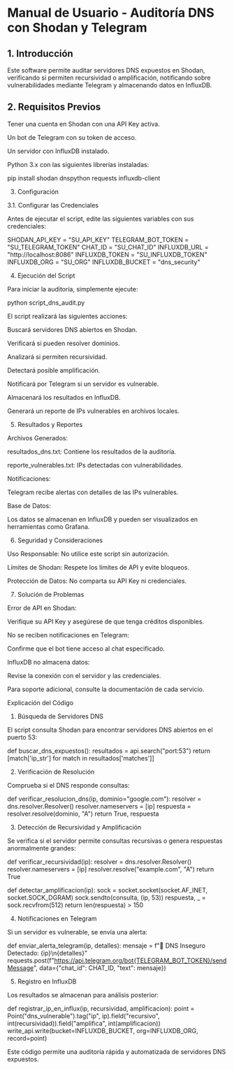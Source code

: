 # Manual de Usuario - Auditoría DNS con Shodan y Telegram

## 1. Introducción

Este software permite auditar servidores DNS expuestos en Shodan, verificando si permiten recursividad o amplificación, notificando sobre vulnerabilidades mediante Telegram y almacenando datos en InfluxDB.

## 2. Requisitos Previos

Tener una cuenta en Shodan con una API Key activa.

Un bot de Telegram con su token de acceso.

Un servidor con InfluxDB instalado.

Python 3.x con las siguientes librerías instaladas:

pip install shodan dnspython requests influxdb-client

3. Configuración

3.1. Configurar las Credenciales

Antes de ejecutar el script, edite las siguientes variables con sus credenciales:

SHODAN_API_KEY = "SU_API_KEY"
TELEGRAM_BOT_TOKEN = "SU_TELEGRAM_TOKEN"
CHAT_ID = "SU_CHAT_ID"
INFLUXDB_URL = "http://localhost:8086"
INFLUXDB_TOKEN = "SU_INFLUXDB_TOKEN"
INFLUXDB_ORG = "SU_ORG"
INFLUXDB_BUCKET = "dns_security"

4. Ejecución del Script

Para iniciar la auditoría, simplemente ejecute:

python script_dns_audit.py

El script realizará las siguientes acciones:

Buscará servidores DNS abiertos en Shodan.

Verificará si pueden resolver dominios.

Analizará si permiten recursividad.

Detectará posible amplificación.

Notificará por Telegram si un servidor es vulnerable.

Almacenará los resultados en InfluxDB.

Generará un reporte de IPs vulnerables en archivos locales.

5. Resultados y Reportes

Archivos Generados:

resultados_dns.txt: Contiene los resultados de la auditoría.

reporte_vulnerables.txt: IPs detectadas con vulnerabilidades.

Notificaciones:

Telegram recibe alertas con detalles de las IPs vulnerables.

Base de Datos:

Los datos se almacenan en InfluxDB y pueden ser visualizados en herramientas como Grafana.

6. Seguridad y Consideraciones

Uso Responsable: No utilice este script sin autorización.

Límites de Shodan: Respete los límites de API y evite bloqueos.

Protección de Datos: No comparta su API Key ni credenciales.

7. Solución de Problemas

Error de API en Shodan:

Verifique su API Key y asegúrese de que tenga créditos disponibles.

No se reciben notificaciones en Telegram:

Confirme que el bot tiene acceso al chat especificado.

InfluxDB no almacena datos:

Revise la conexión con el servidor y las credenciales.

Para soporte adicional, consulte la documentación de cada servicio.

Explicación del Código

1. Búsqueda de Servidores DNS

El script consulta Shodan para encontrar servidores DNS abiertos en el puerto 53:

def buscar_dns_expuestos():
    resultados = api.search("port:53")
    return [match['ip_str'] for match in resultados['matches']]

2. Verificación de Resolución

Comprueba si el DNS responde consultas:

def verificar_resolucion_dns(ip, dominio="google.com"):
    resolver = dns.resolver.Resolver()
    resolver.nameservers = [ip]
    respuesta = resolver.resolve(dominio, "A")
    return True, respuesta

3. Detección de Recursividad y Amplificación

Se verifica si el servidor permite consultas recursivas o genera respuestas anormalmente grandes:

def verificar_recursividad(ip):
    resolver = dns.resolver.Resolver()
    resolver.nameservers = [ip]
    resolver.resolve("example.com", "A")
    return True

def detectar_amplificacion(ip):
    sock = socket.socket(socket.AF_INET, socket.SOCK_DGRAM)
    sock.sendto(consulta, (ip, 53))
    respuesta, _ = sock.recvfrom(512)
    return len(respuesta) > 150

4. Notificaciones en Telegram

Si un servidor es vulnerable, se envía una alerta:

def enviar_alerta_telegram(ip, detalles):
    mensaje = f"🚨 DNS Inseguro Detectado: {ip}\n{detalles}"
    requests.post(f"https://api.telegram.org/bot{TELEGRAM_BOT_TOKEN}/sendMessage", data={"chat_id": CHAT_ID, "text": mensaje})

5. Registro en InfluxDB

Los resultados se almacenan para análisis posterior:

def registrar_ip_en_influx(ip, recursividad, amplificacion):
    point = Point("dns_vulnerable").tag("ip", ip).field("recursivo", int(recursividad)).field("amplifica", int(amplificacion))
    write_api.write(bucket=INFLUXDB_BUCKET, org=INFLUXDB_ORG, record=point)

Este código permite una auditoría rápida y automatizada de servidores DNS expuestos.
